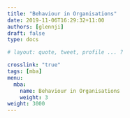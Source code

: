 ```yaml
---
title: "Behaviour in Organisations"
date: 2019-11-06T16:29:32+11:00
authors: [glennji]
draft: false
type: docs

# layout: quote, tweet, profile ... ?

crosslink: "true"
tags: [mba]
menu:
  mba:
    name: Behaviour in Organisations
    weight: 3
weight: 3000
---
```


